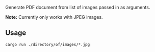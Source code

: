 Generate PDF document from list of images passed in as arguments.

**Note:** Currently only works with JPEG images.

## Usage

```
cargo run ./directory/of/images/*.jpg
```
